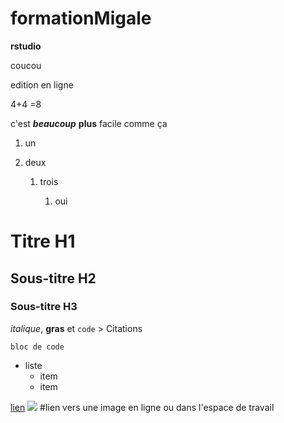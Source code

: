 # formationMigale

**rstudio**

coucou

edition en ligne

4+4 =8

c'est ***beaucoup*** **plus** facile comme ça

1.  un

2.  deux

    1.  trois

        1.  oui

# Titre H1

## Sous-titre H2

### Sous-titre H3

*italique*, **gras** et `code` \> Citations

```         
bloc de code
```

-   liste
    -   item
    -   item

[lien](https://fr.wikipedia.org) ![](https://migale.inrae.fr/sites/default/files/migale.png) #lien vers une image en ligne ou dans l'espace de travail
